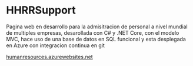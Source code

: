 # HHRRSupport

Pagina web en desarrollo para la admisitracion de personal a nivel mundial de multiples empresas, desarollada con C# y .NET Core, con el modelo MVC, hace uso de una base de datos en SQL funcional y esta desplegada en Azure con integracion continua en git

[humanresources.azurewebsites.net](https://humanresources.azurewebsites.net/)

